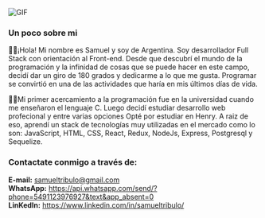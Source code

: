 ![GIF](https://miro.medium.com/max/1000/1*UJkYsrYLJc0taD-ZY_D1mg.gif) 
                                                
### **Un poco sobre mi**

🙋‍♂️¡Hola! Mi nombre es Samuel y soy de Argentina. Soy desarrollador Full Stack con orientación al Front-end. Desde que descubrí el mundo de la programación y la infinidad de cosas que se puede hacer en este campo, decidí dar un giro de 180 grados y dedicarme a lo que me gusta. Programar se convirtió en una de las actividades que haría en mis últimos días de vida.


👨‍💻Mi primer acercamiento a la programación fue en la universidad cuando me enseñaron el lenguaje C. Luego decidí estudiar desarrollo web profecional y entre varias opciones Opté por estudiar en Henry. A raiz de eso, aprendí un stack de tecnologías muy utilizadas en el mercado como lo son: JavaScript, HTML, CSS, React, Redux, NodeJs, Express, Postgresql y Sequelize.



### **Contactate conmigo a través de:**
**E-mail:** samueltribulo@gmail.com  
**WhatsApp:** https://api.whatsapp.com/send/?phone=5491123976927&text&app_absent=0    
**LinKedIn:** https://www.linkedin.com/in/samueltribulo/